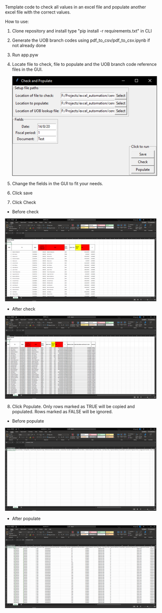 Template code to check all values in an excel file and populate another excel file with the correct values.

How to use:

1. Clone repository and install type "pip install -r requirements.txt" in CLI
2. Generate the UOB branch codes using pdf_to_csv/pdf_to_csv.ipynb if not already done
3. Run app.pyw
4. Locate file to check, file to populate and the UOB branch code reference files in the GUI.

   ![GUI](screenshots/GUI.jpg)

5. Change the fields in the GUI to fit your needs.
6. Click save
7. Click Check

- Before check

![Before Check](screenshots/check_before.jpg)

- After check

![After Check](screenshots/check_after.jpg)

8. Click Populate. Only rows marked as TRUE will be copied and populated. Rows marked as FALSE will be ignored.

- Before populate

![Before populate](screenshots/populate_before.jpg)

- After populate

![After populate](screenshots/populate_after.jpg)
